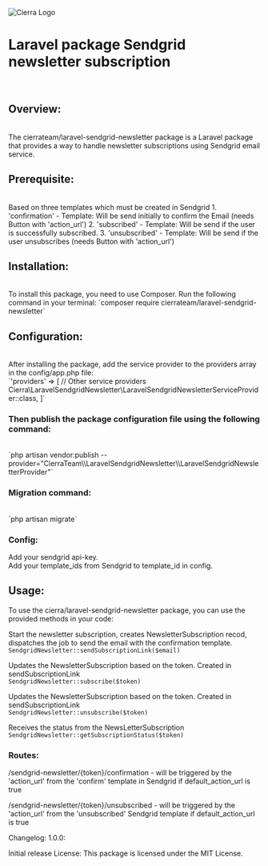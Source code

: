 ![Cierra Logo](https://d33wubrfki0l68.cloudfront.net/18387fac446b…5d8b367e6e317/fbae1/assets/logos/cierra-light.svg)
# Laravel package Sendgrid newsletter subscription
<br>

## Overview:
<br>
The cierrateam/laravel-sendgrid-newsletter package is a Laravel package that provides a way to handle newsletter subscriptions using Sendgrid email service.

## Prerequisite:
<br>
Based on three templates which must be created in Sendgrid
1. 'confirmation' - Template: Will be send initially to confirm the Email (needs Button with 'action_url')
2. 'subscribed' - Template: Will be send if the user is successfully subscribed.
3. 'unsubscribed' - Template: Will be send if the user unsubscribes (needs Button with 'action_url')
<br>

## Installation:
<br>
To install this package, you need to use Composer. Run the following command in your terminal:
`composer require cierrateam/laravel-sendgrid-newsletter`

## Configuration:
<br>
After installing the package, add the service provider to the providers array in the config/app.php file:
<br>
`'providers' => [ // Other service providers Cierra\LaravelSendgridNewsletter\LaravelSendgridNewsletterServiceProvider::class, ]`


### Then publish the package configuration file using the following command:
<br>
`php artisan vendor:publish --provider="CierraTeam\\LaravelSendgridNewsletter\\LaravelSendgridNewsletterProvider"`

### Migration command:
<br>
`php artisan migrate`

### Config:<br>
Add your sendgrid api-key.<br>
Add your template_ids from Sendgrid to template_id in config.

## Usage: 
To use the cierra/laravel-sendgrid-newsletter package, you can use the provided methods in your code:

Start the newsletter subscription, creates NewsletterSubscription recod, dispatches the job to send the email with the confirmation template.<br>
`SendgridNewsletter::sendSubscriptionLink($email)`

Updates the NewsletterSubscription based on the token. Created in sendSubscriptionLink<br>
`SendgridNewsletter::subscribe($token)`

Updates the NewsletterSubscription based on the token. Created in sendSubscriptionLink<br>
`SendgridNewsletter::unsubscribe($token)`

Receives the status from the NewsLetterSubscription<br>
`SendgridNewsletter::getSubscriptionStatus($token)`

### Routes:<br>
/sendgrid-newsletter/{token}/confirmation - will be triggered by the 'action_url' from the 'confirm' template in Sendgrid if default_action_url is true

/sendgrid-newsletter/{token}/unsubscribed - will be triggered by the 'action_url' from the 'unsubscribed' Sendgrid template if default_action_url is true

Changelog: 1.0.0:

Initial release
License: This package is licensed under the MIT License.